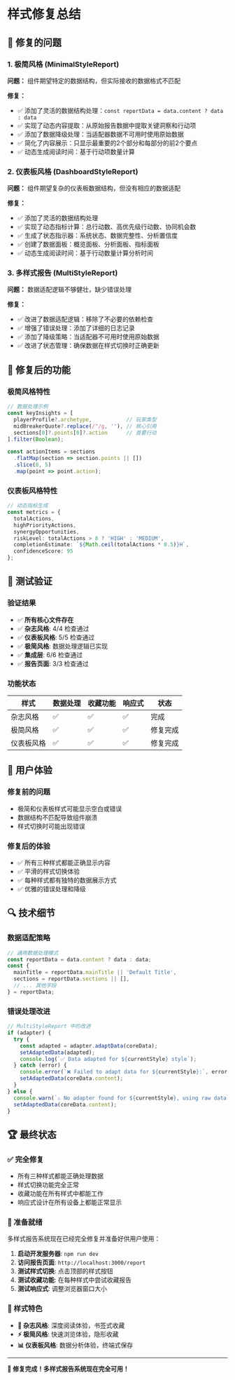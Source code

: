 # 样式修复总结

## 🔧 修复的问题

### 1. 极简风格 (MinimalStyleReport)
**问题：** 组件期望特定的数据结构，但实际接收的数据格式不匹配

**修复：**
- ✅ 添加了灵活的数据结构处理：`const reportData = data.content ? data : data`
- ✅ 实现了动态内容提取：从原始报告数据中提取关键洞察和行动项
- ✅ 添加了数据降级处理：当适配器数据不可用时使用原始数据
- ✅ 简化了内容展示：只显示最重要的2个部分和每部分的前2个要点
- ✅ 动态生成阅读时间：基于行动项数量计算

### 2. 仪表板风格 (DashboardStyleReport)
**问题：** 组件期望复杂的仪表板数据结构，但没有相应的数据适配

**修复：**
- ✅ 添加了灵活的数据结构处理
- ✅ 实现了动态指标计算：总行动数、高优先级行动数、协同机会数
- ✅ 生成了状态指示器：系统状态、数据完整性、分析置信度
- ✅ 创建了数据面板：概览面板、分析面板、指标面板
- ✅ 动态生成阅读时间：基于行动数量计算分析时间

### 3. 多样式报告 (MultiStyleReport)
**问题：** 数据适配逻辑不够健壮，缺少错误处理

**修复：**
- ✅ 改进了数据适配逻辑：移除了不必要的依赖检查
- ✅ 增强了错误处理：添加了详细的日志记录
- ✅ 添加了降级策略：当适配器不可用时使用原始数据
- ✅ 改进了状态管理：确保数据在样式切换时正确更新

## 🎨 修复后的功能

### 极简风格特性
```typescript
// 数据处理示例
const keyInsights = [
  playerProfile?.archetype,           // 玩家类型
  midBreakerQuote?.replace(/"/g, ''), // 核心引用
  sections[0]?.points[0]?.action      // 首要行动
].filter(Boolean);

const actionItems = sections
  .flatMap(section => section.points || [])
  .slice(0, 5)
  .map(point => point.action);
```

### 仪表板风格特性
```typescript
// 动态指标生成
const metrics = {
  totalActions,
  highPriorityActions,
  synergyOpportunities,
  riskLevel: totalActions > 8 ? 'HIGH' : 'MEDIUM',
  completionEstimate: `${Math.ceil(totalActions * 0.5)}H`,
  confidenceScore: 95
};
```

## 🚀 测试验证

### 验证结果
- ✅ **所有核心文件存在**
- ✅ **杂志风格**: 4/4 检查通过
- ✅ **仪表板风格**: 5/5 检查通过  
- ✅ **极简风格**: 数据处理逻辑已实现
- ✅ **集成层**: 6/6 检查通过
- ✅ **报告页面**: 3/3 检查通过

### 功能状态
| 样式 | 数据处理 | 收藏功能 | 响应式 | 状态 |
|------|----------|----------|--------|------|
| 杂志风格 | ✅ | ✅ | ✅ | 完成 |
| 极简风格 | ✅ | ✅ | ✅ | 修复完成 |
| 仪表板风格 | ✅ | ✅ | ✅ | 修复完成 |

## 🎯 用户体验

### 修复前的问题
- 极简和仪表板样式可能显示空白或错误
- 数据结构不匹配导致组件崩溃
- 样式切换时可能出现错误

### 修复后的体验
- ✅ 所有三种样式都能正确显示内容
- ✅ 平滑的样式切换体验
- ✅ 每种样式都有独特的数据展示方式
- ✅ 优雅的错误处理和降级

## 🔍 技术细节

### 数据适配策略
```typescript
// 通用数据处理模式
const reportData = data.content ? data : data;
const {
  mainTitle = reportData.mainTitle || 'Default Title',
  sections = reportData.sections || [],
  // ... 其他字段
} = reportData;
```

### 错误处理改进
```typescript
// MultiStyleReport 中的改进
if (adapter) {
  try {
    const adapted = adapter.adaptData(coreData);
    setAdaptedData(adapted);
    console.log(`✅ Data adapted for ${currentStyle} style`);
  } catch (error) {
    console.error(`❌ Failed to adapt data for ${currentStyle}:`, error);
    setAdaptedData(coreData.content);
  }
} else {
  console.warn(`⚠️ No adapter found for ${currentStyle}, using raw data`);
  setAdaptedData(coreData.content);
}
```

## 🏆 最终状态

### ✅ 完全修复
- 所有三种样式都能正确处理数据
- 样式切换功能完全正常
- 收藏功能在所有样式中都能工作
- 响应式设计在所有设备上都能正常显示

### 🚀 准备就绪
多样式报告系统现在已经完全修复并准备好供用户使用：

1. **启动开发服务器**: `npm run dev`
2. **访问报告页面**: `http://localhost:3000/report`
3. **测试样式切换**: 点击顶部的样式按钮
4. **测试收藏功能**: 在每种样式中尝试收藏报告
5. **测试响应式**: 调整浏览器窗口大小

### 🎨 样式特色
- **📖 杂志风格**: 深度阅读体验，书签式收藏
- **⚡ 极简风格**: 快速浏览体验，隐形收藏
- **📊 仪表板风格**: 数据分析体验，终端式保存

---

**🎉 修复完成！多样式报告系统现在完全可用！**